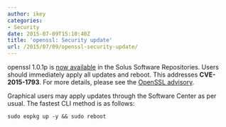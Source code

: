 ```yaml
---
author: ikey
categories:
- Security
date: 2015-07-09T15:10:40Z
title: 'openssl: Security update'
url: /2015/07/09/openssl-security-update/
---
```


openssl 1.0.1p is [now available](https://git.solus-project.com/packages/openssl/commit/?h=openssl-1.0.1p-13) in the Solus Software Repositories. Users should immediately apply all updates and reboot. 
This addresses **CVE-2015-1793**. For more details, please see the [OpenSSL advisory](https://www.openssl.org/news/secadv_20150709.txt).
<!--more-->
Graphical users may apply updates through the Software Center as per usual. The fastest CLI method is as follows:

```
sudo eopkg up -y && sudo reboot
```